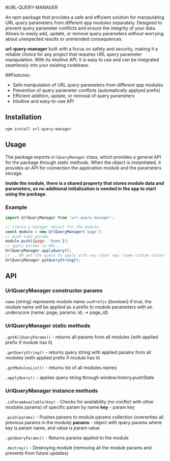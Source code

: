 #URL-QUERY-MANAGER

An npm package that provides a safe and efficient solution for manipulating URL query parameters from different app modules separately.
Designed to prevent query parameter conflicts and ensure the integrity of your data. Allows to easily add, update, or remove query parameters without worrying about unexpected results or unintended consequences.

**url-query-manager** built with a focus on safety and security, making it a reliable choice for any project that requires URL query parameter manipulation. With its intuitive API, it is easy to use and can be integrated seamlessly into your existing codebase.

##Features:

- Safe manipulation of URL query parameters from different app modules
- Prevention of query parameter conflicts (automatically applyed prefix)
- Efficient addition, update, or removal of query parameters
- Intuitive and easy-to-use API

## Installation
`npm install url-query-manager`

## Usage

The package exports `UrlQueryManager` class, which provides a general API for the package through static methods. 
When the object is instantiated, it provides an API for connection the application module and the parameters storage.

**Inside the module, there is a shared property that stores module data and parameters, so no additional initialization is needed in the app to start using the package.**

### Example

```js
import UrlQueryManager from 'url-query-manager';

// create a manager object for the module
const module = new UrlQueryManager('page');
// push some params
module.push({page: 'home'});
// apply params to URL...
UrlQueryManager.applyQuery();
// ...OR get the query to apply with any other way (some custom router for example)
UrlQueryManager.getQueryString();
```

## API

### UrlQueryManager constructor params
`name` {string} represents module name
`usePrefix` {boolean} if true, the module name will be applied as a prefix to module parameters with an underscore (name: page; params: id; -> page_id)

### UrlQueryManager static methods

`.getAllQueryParams()` - returns all params from all modules (with applied prefix if module has it)

`.getQueryString()` - returns query string with applied params from all modules (with applied prefix if module has it)

`.getModulesList()` - returns list of all modules names

`.applyQuery()` - applies query string through window.history.pushState

### UrlQueryManager instance methods

`.isParamAvailable(key)` - Checks for availability (no conflict with other modules params) of specific param by name
**key** - param key

`.push(params)` - Pushes params to module params collection (overwrites all previous params in the module)
**params** - object with query params where key is param name, and value is param value

`.getQueryParams()` - Returns params applied to the module

`.destroy()` - Destroying module (removing all the module params and prevents from future updates)










